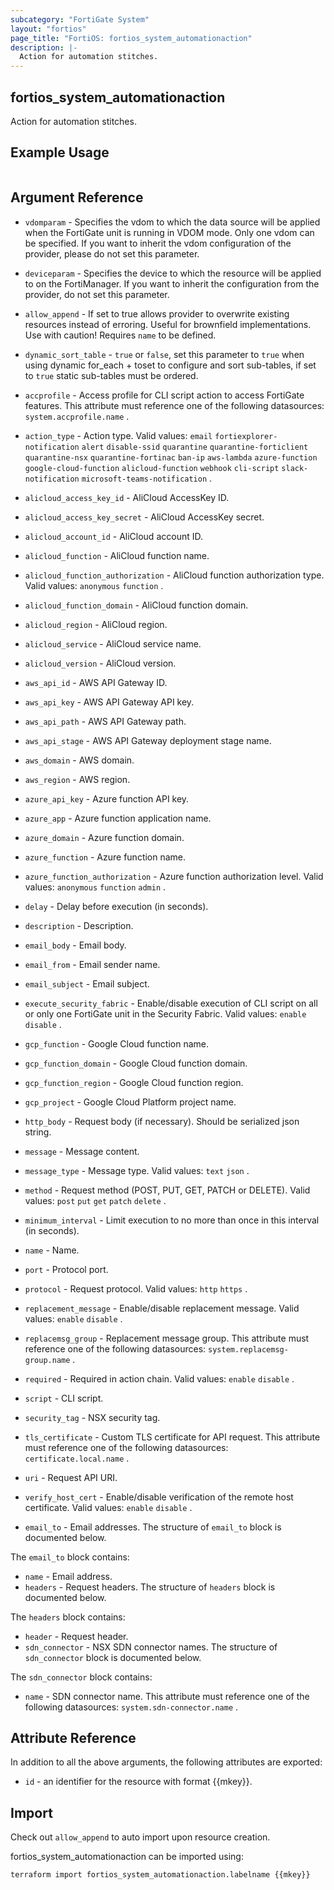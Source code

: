 ```yaml
---
subcategory: "FortiGate System"
layout: "fortios"
page_title: "FortiOS: fortios_system_automationaction"
description: |-
  Action for automation stitches.
---
```


## fortios_system_automationaction
Action for automation stitches.

## Example Usage

```hcl

```

## Argument Reference
* `vdomparam` - Specifies the vdom to which the data source will be applied when the FortiGate unit is running in VDOM mode. Only one vdom can be specified. If you want to inherit the vdom configuration of the provider, please do not set this parameter.
* `deviceparam` - Specifies the device to which the resource will be applied to on the FortiManager. If you want to inherit the configuration from the provider, do not set this parameter.
* `allow_append` - If set to true allows provider to overwrite existing resources instead of erroring. Useful for brownfield implementations. Use with caution! Requires `name` to be defined.
* `dynamic_sort_table` - `true` or `false`, set this parameter to `true` when using dynamic for_each + toset to configure and sort sub-tables, if set to `true` static sub-tables must be ordered.

* `accprofile` - Access profile for CLI script action to access FortiGate features. This attribute must reference one of the following datasources: `system.accprofile.name` .
* `action_type` - Action type. Valid values: `email` `fortiexplorer-notification` `alert` `disable-ssid` `quarantine` `quarantine-forticlient` `quarantine-nsx` `quarantine-fortinac` `ban-ip` `aws-lambda` `azure-function` `google-cloud-function` `alicloud-function` `webhook` `cli-script` `slack-notification` `microsoft-teams-notification` .
* `alicloud_access_key_id` - AliCloud AccessKey ID.
* `alicloud_access_key_secret` - AliCloud AccessKey secret.
* `alicloud_account_id` - AliCloud account ID.
* `alicloud_function` - AliCloud function name.
* `alicloud_function_authorization` - AliCloud function authorization type. Valid values: `anonymous` `function` .
* `alicloud_function_domain` - AliCloud function domain.
* `alicloud_region` - AliCloud region.
* `alicloud_service` - AliCloud service name.
* `alicloud_version` - AliCloud version.
* `aws_api_id` - AWS API Gateway ID.
* `aws_api_key` - AWS API Gateway API key.
* `aws_api_path` - AWS API Gateway path.
* `aws_api_stage` - AWS API Gateway deployment stage name.
* `aws_domain` - AWS domain.
* `aws_region` - AWS region.
* `azure_api_key` - Azure function API key.
* `azure_app` - Azure function application name.
* `azure_domain` - Azure function domain.
* `azure_function` - Azure function name.
* `azure_function_authorization` - Azure function authorization level. Valid values: `anonymous` `function` `admin` .
* `delay` - Delay before execution (in seconds).
* `description` - Description.
* `email_body` - Email body.
* `email_from` - Email sender name.
* `email_subject` - Email subject.
* `execute_security_fabric` - Enable/disable execution of CLI script on all or only one FortiGate unit in the Security Fabric. Valid values: `enable` `disable` .
* `gcp_function` - Google Cloud function name.
* `gcp_function_domain` - Google Cloud function domain.
* `gcp_function_region` - Google Cloud function region.
* `gcp_project` - Google Cloud Platform project name.
* `http_body` - Request body (if necessary). Should be serialized json string.
* `message` - Message content.
* `message_type` - Message type. Valid values: `text` `json` .
* `method` - Request method (POST, PUT, GET, PATCH or DELETE). Valid values: `post` `put` `get` `patch` `delete` .
* `minimum_interval` - Limit execution to no more than once in this interval (in seconds).
* `name` - Name.
* `port` - Protocol port.
* `protocol` - Request protocol. Valid values: `http` `https` .
* `replacement_message` - Enable/disable replacement message. Valid values: `enable` `disable` .
* `replacemsg_group` - Replacement message group. This attribute must reference one of the following datasources: `system.replacemsg-group.name` .
* `required` - Required in action chain. Valid values: `enable` `disable` .
* `script` - CLI script.
* `security_tag` - NSX security tag.
* `tls_certificate` - Custom TLS certificate for API request. This attribute must reference one of the following datasources: `certificate.local.name` .
* `uri` - Request API URI.
* `verify_host_cert` - Enable/disable verification of the remote host certificate. Valid values: `enable` `disable` .
* `email_to` - Email addresses. The structure of `email_to` block is documented below.

The `email_to` block contains:

* `name` - Email address.
* `headers` - Request headers. The structure of `headers` block is documented below.

The `headers` block contains:

* `header` - Request header.
* `sdn_connector` - NSX SDN connector names. The structure of `sdn_connector` block is documented below.

The `sdn_connector` block contains:

* `name` - SDN connector name. This attribute must reference one of the following datasources: `system.sdn-connector.name` .

## Attribute Reference

In addition to all the above arguments, the following attributes are exported:
* `id` - an identifier for the resource with format {{mkey}}.

## Import

Check out `allow_append` to auto import upon resource creation.

fortios_system_automationaction can be imported using:
```sh
terraform import fortios_system_automationaction.labelname {{mkey}}
```
